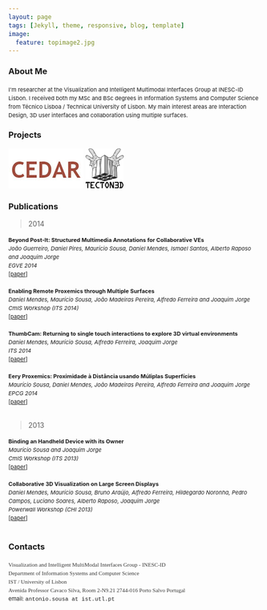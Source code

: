 ```yaml
---
layout: page
tags: [Jekyll, theme, responsive, blog, template]
image:
  feature: topimage2.jpg
---
```


<!--- veodesign.com --->


### <a name="aboutme"></a> About Me

<span style="font-size:11px;">I&#39;m researcher at the Visualization and Intelligent Multimodal Interfaces Group at INESC-ID Lisbon. I received both my MSc and BSc degrees in Information Systems and Computer Science from T&eacute;cnico Lisboa / Technical University of Lisbon. My main interest areas are Interaction Design, 3D user interfaces and collaboration using multiple surfaces.</span>


### <a name="projects"></a> Projects

<div class="content">
<a href="http://sites.google.com/site/oilcedar/" target="_blank"><img src="images/cedar.jpg" style="height:80px;"></a>
<a href="http://tecton3d.ist.utl.pt/" target="_blank"><img src="images/tecton.png" style="height:80px;"></a>
</div>

### <a name="publications"></a> Publications

> 2014

<div><span style="font-size:11px;"><strong>Beyond Post-It: Structured Multimedia Annotations for Collaborative VEs</strong></span></div>
<div><span style="font-size:11px;"><em>João Guerreiro, Daniel Pires, Maurício Sousa, Daniel Mendes, Ismael Santos, Alberto Raposo and Joaquim Jorge</em></span></div>
<div><span style="font-size:11px;"><em>EGVE 2014</em></span></div>
<div><span style="font-size:11px;">[<a href="http://web.ist.utl.pt/antonio.sousa/publications/ICAT-EGVE2014-Beyond.pdf">paper</a>]</span></div>

<div>&nbsp;</div>


<div><div><span style="font-size: 11px;"><strong>Enabling Remote Proxemics through Multiple Surfaces</strong></span></div>
<div><span style="font-size: 11px;"><em>Daniel Mendes, Maurício Sousa, João Madeiras Pereira, Alfredo Ferreira and Joaquim Jorge</em></span></div>
<div><span style="font-size: 11px;"><em>CmIS Workshop (ITS 2014)</em></span></div>
<div><span style="font-size: 11px;">[<a href="http://web.ist.utl.pt/antonio.sousa/publications/ITS2014-CmISWorkshop-Enabling.pdf">paper</a>]</span></div></div>

<div>&nbsp;</div>

<div><div><span style="font-size: 11px;"><strong>ThumbCam: Returning to single touch interactions to explore 3D virtual environments</strong></span></div>
<div><span style="font-size: 11px;"><em>Daniel Mendes, Maurício Sousa, Alfredo Ferreira, Joaquim Jorge</em></span></div>
<div><span style="font-size: 11px;"><em>ITS 2014</em></span></div>
<div><span style="font-size: 11px;">[<a href="http://web.ist.utl.pt/antonio.sousa/publications/IST2014-ThumbCam.pdf">paper</a>]</span></div></div>

<div>&nbsp;</div>

<div><div><span style="font-size: 11px;"><strong>Eery Proxemics: Proximidade à Distância usando Múliplas Superfícies</strong></span></div>
<div><span style="font-size: 11px;"><em>Maurício Sousa, Daniel Mendes, João Madeiras Pereira, Alfredo Ferreira and Joaquim Jorge</em></span></div>
<div><span style="font-size: 11px;"><em>EPCG 2014</em></span></div>
<div><span style="font-size: 11px;">[<a href="http://web.ist.utl.pt/antonio.sousa/publications/EPCG2014-Eery.pdf">paper</a>]</span></div></div>

<div>&nbsp;</div>

> 2013

<div><div><span style="font-size: 11px;"><strong>Binding an Handheld Device with its Owner</strong></span></div>
<div><span style="font-size: 11px;"><em>Maurício Sousa and Joaquim Jorge</em></span></div>
<div><span style="font-size: 11px;"><em>CmIS Workshop (ITS 2013)</em></span></div>
<div><span style="font-size: 11px;">[<a href="http://web.ist.utl.pt/antonio.sousa/publications/ITS2013-CmISWorkshop-Binding.pdf">paper</a>]</span></div></div>

<div>&nbsp;</div>

<div><div><span style="font-size: 11px;"><strong>Collaborative 3D Visualization on Large Screen Displays</strong></span></div>
<div><span style="font-size: 11px;"><em>Daniel Mendes, Maurício Sousa, Bruno Araújo, Alfredo Ferreira, Hildegardo Noronha, Pedro Campos, Luciano Soares, Alberto Raposo, Joaquim Jorge</em></span></div>
<div><span style="font-size: 11px;"><em>Powerwall Workshop (CHI 2013)</em></span></div>
<div><span style="font-size: 11px;">[<a href="http://web.ist.utl.pt/antonio.sousa/publications/CHI2013-PowerwallWorkshop-Collaboration.pdf">paper</a>]</span></div></div>

<div>&nbsp;</div>

### <a name="contacts"></a> Contacts



<div>
<span style="font-size:11px;"><span style="color: rgb(51, 51, 50); font-family: 'PT Serif', serif; background-color: rgb(255, 255, 255);">Visualization and Intelligent MultiModal Interfaces Group - INESC-ID </span></span>
</div>
<div>
<span style="font-size:11px;"><span style="color: rgb(51, 51, 50); font-family: 'PT Serif', serif; background-color: rgb(255, 255, 255);">Department of Information Systems and Computer Science </span></span>
</div>
<div>
<span style="font-size:11px;"><span style="color: rgb(51, 51, 50); font-family: 'PT Serif', serif; background-color: rgb(255, 255, 255);">IST / University of Lisbon </span></span>
</div>
<div>
<span style="font-size:11px;"><span style="color: rgb(51, 51, 50); font-family: 'PT Serif', serif; background-color: rgb(255, 255, 255);">Avenida Professor Cavaco Silva, Room 2-N9.21 2744-016 Porto Salvo Portugal</span></span>
</div>
<div>
<span style="font-size:11px;">email: <span style="font-family:courier new,courier,monospace;">antonio.sousa at ist.utl.pt</span></span>
</div>
